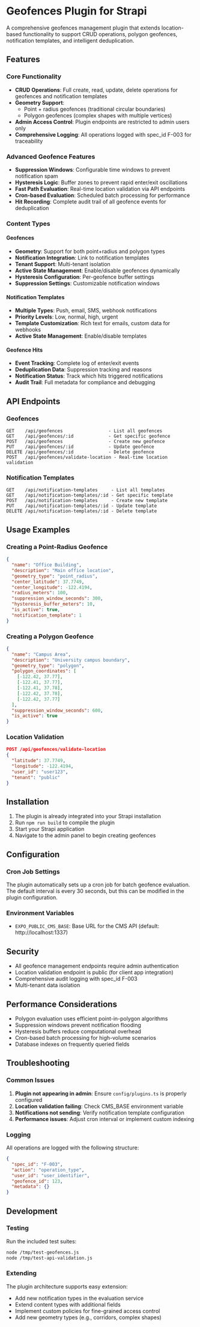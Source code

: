 # Geofences Plugin for Strapi

A comprehensive geofences management plugin that extends location-based functionality to support CRUD operations, polygon geofences, notification templates, and intelligent deduplication.

## Features

### Core Functionality
- **CRUD Operations**: Full create, read, update, delete operations for geofences and notification templates
- **Geometry Support**: 
  - Point + radius geofences (traditional circular boundaries)
  - Polygon geofences (complex shapes with multiple vertices)
- **Admin Access Control**: Plugin endpoints are restricted to admin users only
- **Comprehensive Logging**: All operations logged with spec_id F-003 for traceability

### Advanced Geofence Features
- **Suppression Windows**: Configurable time windows to prevent notification spam
- **Hysteresis Logic**: Buffer zones to prevent rapid enter/exit oscillations
- **Fast Path Evaluation**: Real-time location validation via API endpoints
- **Cron-based Evaluation**: Scheduled batch processing for performance
- **Hit Recording**: Complete audit trail of all geofence events for deduplication

### Content Types

#### Geofences
- **Geometry**: Support for both point+radius and polygon types
- **Notification Integration**: Link to notification templates
- **Tenant Support**: Multi-tenant isolation
- **Active State Management**: Enable/disable geofences dynamically
- **Hysteresis Configuration**: Per-geofence buffer settings
- **Suppression Settings**: Customizable notification windows

#### Notification Templates  
- **Multiple Types**: Push, email, SMS, webhook notifications
- **Priority Levels**: Low, normal, high, urgent
- **Template Customization**: Rich text for emails, custom data for webhooks
- **Active State Management**: Enable/disable templates

#### Geofence Hits
- **Event Tracking**: Complete log of enter/exit events
- **Deduplication Data**: Suppression tracking and reasons
- **Notification Status**: Track which hits triggered notifications
- **Audit Trail**: Full metadata for compliance and debugging

## API Endpoints

### Geofences
```
GET    /api/geofences                 - List all geofences
GET    /api/geofences/:id             - Get specific geofence
POST   /api/geofences                 - Create new geofence
PUT    /api/geofences/:id             - Update geofence
DELETE /api/geofences/:id             - Delete geofence
POST   /api/geofences/validate-location - Real-time location validation
```

### Notification Templates
```
GET    /api/notification-templates     - List all templates
GET    /api/notification-templates/:id - Get specific template
POST   /api/notification-templates     - Create new template
PUT    /api/notification-templates/:id - Update template
DELETE /api/notification-templates/:id - Delete template
```

## Usage Examples

### Creating a Point-Radius Geofence
```json
{
  "name": "Office Building",
  "description": "Main office location",
  "geometry_type": "point_radius",
  "center_latitude": 37.7749,
  "center_longitude": -122.4194,
  "radius_meters": 100,
  "suppression_window_seconds": 300,
  "hysteresis_buffer_meters": 10,
  "is_active": true,
  "notification_template": 1
}
```

### Creating a Polygon Geofence
```json
{
  "name": "Campus Area",
  "description": "University campus boundary",
  "geometry_type": "polygon",
  "polygon_coordinates": [
    [-122.42, 37.77],
    [-122.41, 37.77],
    [-122.41, 37.78],
    [-122.42, 37.78],
    [-122.42, 37.77]
  ],
  "suppression_window_seconds": 600,
  "is_active": true
}
```

### Location Validation
```json
POST /api/geofences/validate-location
{
  "latitude": 37.7749,
  "longitude": -122.4194,
  "user_id": "user123",
  "tenant": "public"
}
```

## Installation

1. The plugin is already integrated into your Strapi installation
2. Run `npm run build` to compile the plugin
3. Start your Strapi application
4. Navigate to the admin panel to begin creating geofences

## Configuration

### Cron Job Settings
The plugin automatically sets up a cron job for batch geofence evaluation. The default interval is every 30 seconds, but this can be modified in the plugin configuration.

### Environment Variables
- `EXPO_PUBLIC_CMS_BASE`: Base URL for the CMS API (default: http://localhost:1337)

## Security

- All geofence management endpoints require admin authentication
- Location validation endpoint is public (for client app integration)
- Comprehensive audit logging with spec_id F-003
- Multi-tenant data isolation

## Performance Considerations

- Polygon evaluation uses efficient point-in-polygon algorithms
- Suppression windows prevent notification flooding
- Hysteresis buffers reduce computational overhead
- Cron-based batch processing for high-volume scenarios
- Database indexes on frequently queried fields

## Troubleshooting

### Common Issues
1. **Plugin not appearing in admin**: Ensure `config/plugins.ts` is properly configured
2. **Location validation failing**: Check CMS_BASE environment variable
3. **Notifications not sending**: Verify notification template configuration
4. **Performance issues**: Adjust cron interval or implement custom indexing

### Logging
All operations are logged with the following structure:
```json
{
  "spec_id": "F-003",
  "action": "operation_type",
  "user_id": "user_identifier",
  "geofence_id": 123,
  "metadata": {}
}
```

## Development

### Testing
Run the included test suites:
```bash
node /tmp/test-geofences.js
node /tmp/test-api-validation.js
```

### Extending
The plugin architecture supports easy extension:
- Add new notification types in the evaluation service
- Extend content types with additional fields
- Implement custom policies for fine-grained access control
- Add new geometry types (e.g., corridors, complex shapes)